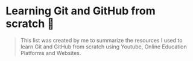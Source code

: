 # Learning Git and GitHub from scratch :rocket:

> This list was created by me to summarize the resources I used to learn Git and GitHub from scratch using Youtube, Online Education Platforms and Websites.
